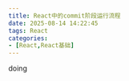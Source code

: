 ```yaml
---
title: React中的commit阶段运行流程
date: 2025-08-14 14:22:45
tags: React
categories:
- [React,React基础]
---
```

doing